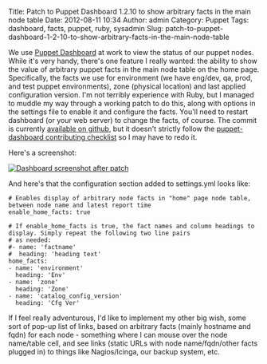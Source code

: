 Title: Patch to Puppet Dashboard 1.2.10 to show arbitrary facts in the main node table
Date: 2012-08-11 10:34
Author: admin
Category: Puppet
Tags: dashboard, facts, puppet, ruby, sysadmin
Slug: patch-to-puppet-dashboard-1-2-10-to-show-arbitrary-facts-in-the-main-node-table

We use [Puppet
Dashboard](http://puppetlabs.com/puppet/related-projects/dashboard/) at
work to view the status of our puppet nodes. While it's very handy,
there's one feature I really wanted: the ability to show the value of
arbitrary puppet facts in the main node table on the home page.
Specifically, the facts we use for environment (we have eng/dev, qa,
prod, and test puppet environments), zone (physical location) and last
applied configuration version. I'm not terribly experience with Ruby,
but I managed to muddle my way through a working patch to do this, along
with options in the settings file to enable it and configure the facts.
You'll need to restart dashboard (or your web server) to change the
facts, of course. The commit is currently [available on
github](https://github.com/jantman/puppet-dashboard/commit/5364e2b0188d18ae62c355279e58c7ce6d7db654),
but it doesn't strictly follow the [puppet-dashboard contributing
checklist](https://github.com/puppetlabs/puppet-dashboard/blob/master/CONTRIBUTING.md)
so I may have to redo it.

Here's a screenshot:

[![Dashboard screenshot after
patch](http://blog.jasonantman.com/GFX/dashboard_after_patch_sm.png)](http://blog.jasonantman.com/GFX/dashboard_after_patch.png)

And here's that the configuration section added to settings.yml looks
like:

~~~~{.text}
# Enables display of arbitrary node facts in "home" page node table, between node name and latest report time
enable_home_facts: true

# If enable_home_facts is true, the fact names and column headings to display. Simply repeat the following two line pairs
# as needed:
#- name: 'factname'
#  heading: 'heading text'
home_facts: 
- name: 'environment'
  heading: 'Env'
- name: 'zone'
  heading: 'Zone'
- name: 'catalog_config_version'
  heading: 'Cfg Ver'
~~~~

If I feel really adventurous, I'd like to implement my other big wish,
some sort of pop-up list of links, based on arbitrary facts (mainly
hostname and fqdn) for each node - something where I can mouse over the
node name/table cell, and see links (static URLs with node
name/fqdn/other facts plugged in) to things like Nagios/Icinga, our
backup system, etc.
